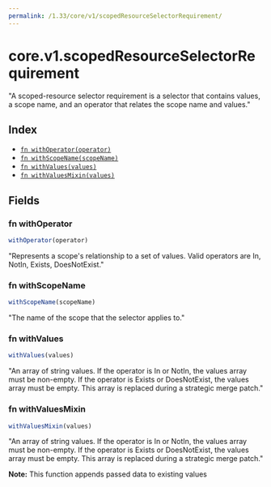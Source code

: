 ```yaml
---
permalink: /1.33/core/v1/scopedResourceSelectorRequirement/
---
```


# core.v1.scopedResourceSelectorRequirement

"A scoped-resource selector requirement is a selector that contains values, a scope name, and an operator that relates the scope name and values."

## Index

* [`fn withOperator(operator)`](#fn-withoperator)
* [`fn withScopeName(scopeName)`](#fn-withscopename)
* [`fn withValues(values)`](#fn-withvalues)
* [`fn withValuesMixin(values)`](#fn-withvaluesmixin)

## Fields

### fn withOperator

```ts
withOperator(operator)
```

"Represents a scope's relationship to a set of values. Valid operators are In, NotIn, Exists, DoesNotExist."

### fn withScopeName

```ts
withScopeName(scopeName)
```

"The name of the scope that the selector applies to."

### fn withValues

```ts
withValues(values)
```

"An array of string values. If the operator is In or NotIn, the values array must be non-empty. If the operator is Exists or DoesNotExist, the values array must be empty. This array is replaced during a strategic merge patch."

### fn withValuesMixin

```ts
withValuesMixin(values)
```

"An array of string values. If the operator is In or NotIn, the values array must be non-empty. If the operator is Exists or DoesNotExist, the values array must be empty. This array is replaced during a strategic merge patch."

**Note:** This function appends passed data to existing values
